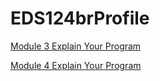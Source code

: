 # EDS124brProfile

[Module 3 Explain Your Program](https://youtu.be/VhVqKq0lqAk)

[Module 4 Explain Your Program](https://youtu.be/we0etTrjPjw)
